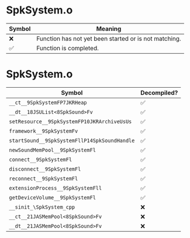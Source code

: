 # SpkSystem.o
| Symbol | Meaning 
| ------------- | ------------- 
| :x: | Function has not yet been started or is not matching. 
| :white_check_mark: | Function is completed. 


# SpkSystem.o
| Symbol | Decompiled? |
| ------------- | ------------- |
| `__ct__9SpkSystemFP7JKRHeap` | :white_check_mark: |
| `__dt__18JSUList<8SpkSound>Fv` | :white_check_mark: |
| `setResource__9SpkSystemFP10JKRArchiveUsUs` | :white_check_mark: |
| `framework__9SpkSystemFv` | :white_check_mark: |
| `startSound__9SpkSystemFllP14SpkSoundHandle` | :white_check_mark: |
| `newSoundMemPool__9SpkSystemFl` | :white_check_mark: |
| `connect__9SpkSystemFl` | :white_check_mark: |
| `disconnect__9SpkSystemFl` | :white_check_mark: |
| `reconnect__9SpkSystemFl` | :white_check_mark: |
| `extensionProcess__9SpkSystemFll` | :white_check_mark: |
| `getDeviceVolume__9SpkSystemFl` | :white_check_mark: |
| `__sinit_\SpkSystem_cpp` | :x: |
| `__ct__21JASMemPool<8SpkSound>Fv` | :x: |
| `__dt__21JASMemPool<8SpkSound>Fv` | :x: |
